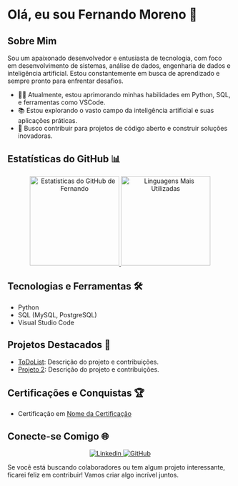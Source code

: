 # Olá, eu sou Fernando Moreno 👋

## Sobre Mim

Sou um apaixonado desenvolvedor e entusiasta de tecnologia, com foco em desenvolvimento de sistemas, análise de dados, engenharia de dados e inteligência artificial. Estou constantemente em busca de aprendizado e sempre pronto para enfrentar desafios.

- 👨‍💻 Atualmente, estou aprimorando minhas habilidades em Python, SQL, e ferramentas como VSCode.
- 📚 Estou explorando o vasto campo da inteligência artificial e suas aplicações práticas.
- 🚀 Busco contribuir para projetos de código aberto e construir soluções inovadoras.

## Estatísticas do GitHub 📊

<div align="center">
  <a href="https://github.com/F-moreno/github-readme-stats">
    <img src="https://github-readme-stats.vercel.app/api?username=F-moreno&show_icons=true&theme=dark" alt="Estatísticas do GitHub de Fernando" height="200">
    <img src="https://github-readme-stats.vercel.app/api/top-langs/?username=F-moreno&layout=compact&theme=dark" alt="Linguagens Mais Utilizadas" height="200">
  </a>
</div>

## Tecnologias e Ferramentas 🛠️

- Python
- SQL (MySQL, PostgreSQL)
- Visual Studio Code

## Projetos Destacados 🌟

- [ToDoList](https://github.com/F-moreno/ToDoList): Descrição do projeto e contribuições.
- [Projeto 2](link_projeto_2): Descrição do projeto e contribuições.

## Certificações e Conquistas 🏆

- Certificação em [Nome da Certificação](link_certificacao)

## Conecte-se Comigo 🌐

<p align="center">
  <a href="https://www.linkedin.com/in/moreno-fernando">
    <img src="https://skillicons.dev/icons?i=linkedin" alt="Linkedin">
  </a>
  <a href="https://github.com/F-moreno">
    <img src="https://skillicons.dev/icons?i=github" alt="GitHub">
  </a>
</p>

Se você está buscando colaboradores ou tem algum projeto interessante, ficarei feliz em contribuir! Vamos criar algo incrível juntos.
